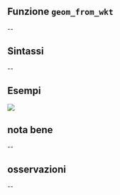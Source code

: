 ## Funzione `geom_from_wkt`

--

## Sintassi

--

## Esempi

<img src="/img/geometria/xxx/geom_from_wkt1.png">

## nota bene

--

## osservazioni

--
